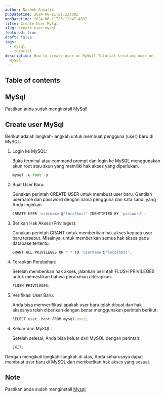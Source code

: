 ```yaml
---
author: Nasheh Annafii
pubDatetime: 2024-06-11T21:22:00Z
modDatetime: 2024-06-11T23:12:47.400Z
title: Create User MySql
slug: create-user-mysql
featured: true
draft: false
tags:
  - mysql
  - tutorial
description: How to create user on MySql? Tutorial creating user on
  MySql.
---
```


## Table of contents

## MySql

Pastikan anda sudah menginstall [MySql](/posts/install-mysql)!

## Create user MySql

Berikut adalah langkah-langkah untuk membuat pengguna (user) baru di MySQL:

1. Login ke MySQL:

   Buka terminal atau command prompt dan login ke MySQL menggunakan akun root atau akun yang memiliki hak akses yang diperlukan.

   ```ts
   mysql -u root -p
   ```

2. Buat User Baru:

   Gunakan perintah CREATE USER untuk membuat user baru. Gantilah username dan password dengan nama pengguna dan kata sandi yang Anda inginkan.

   ```ts
   CREATE USER 'username'@'localhost' IDENTIFIED BY 'password';
   ```

3. Berikan Hak Akses (Privileges):

   Gunakan perintah GRANT untuk memberikan hak akses kepada user baru tersebut. Misalnya, untuk memberikan semua hak akses pada database tertentu:

   ```ts
   GRANT ALL PRIVILEGES ON *.* TO 'username'@'localhost';
   ```

<!-- 4. Jika Anda ingin memberikan hak akses hanya pada beberapa perintah, Anda bisa spesifik:

    ```ts
    GRANT SELECT, INSERT, UPDATE, DELETE ON database_name.* TO 'username'@'localhost'; -->

4. Terapkan Perubahan:

   Setelah memberikan hak akses, jalankan perintah FLUSH PRIVILEGES untuk memastikan bahwa perubahan diterapkan.

   ```ts
   FLUSH PRIVILEGES;
   ```

5. Verifikasi User Baru:

   Anda bisa memverifikasi apakah user baru telah dibuat dan hak aksesnya telah diberikan dengan benar menggunakan perintah berikut:

   ```ts
   SELECT user, host FROM mysql.user;
   ```

6. Keluar dari MySQL:

   Setelah selesai, Anda bisa keluar dari MySQL dengan perintah:

   ```ts
   EXIT;
   ```

Dengan mengikuti langkah-langkah di atas, Anda seharusnya dapat membuat user baru di MySQL dan memberikan hak akses yang sesuai.

## Note

Pastikan anda sudah menginstall [Mysql](/posts/install-mysql)
